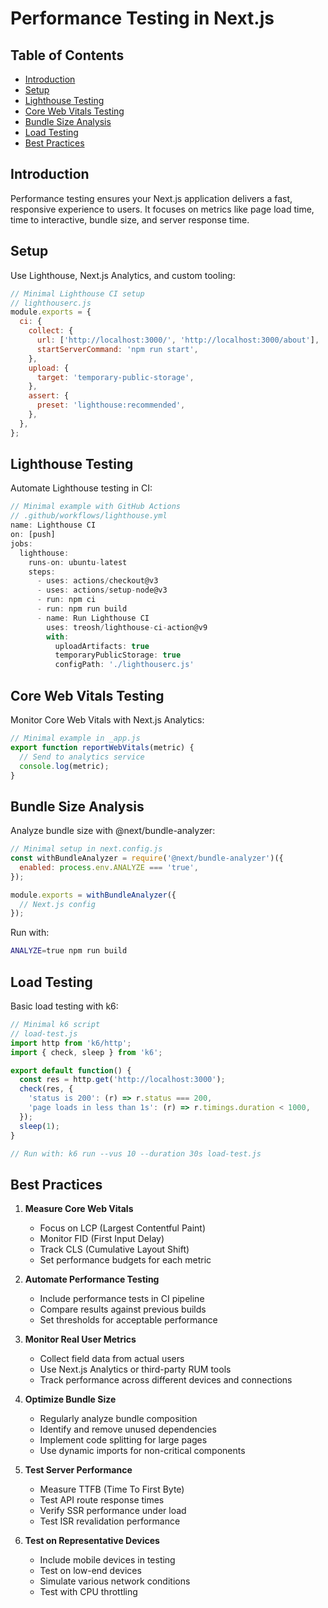 # Performance Testing in Next.js

## Table of Contents
- [Introduction](#introduction)
- [Setup](#setup)
- [Lighthouse Testing](#lighthouse-testing)
- [Core Web Vitals Testing](#core-web-vitals-testing)
- [Bundle Size Analysis](#bundle-size-analysis)
- [Load Testing](#load-testing)
- [Best Practices](#best-practices)

## Introduction

Performance testing ensures your Next.js application delivers a fast, responsive experience to users. It focuses on metrics like page load time, time to interactive, bundle size, and server response time.

## Setup

Use Lighthouse, Next.js Analytics, and custom tooling:

```js
// Minimal Lighthouse CI setup
// lighthouserc.js
module.exports = {
  ci: {
    collect: {
      url: ['http://localhost:3000/', 'http://localhost:3000/about'],
      startServerCommand: 'npm run start',
    },
    upload: {
      target: 'temporary-public-storage',
    },
    assert: {
      preset: 'lighthouse:recommended',
    },
  },
};
```

## Lighthouse Testing

Automate Lighthouse testing in CI:

```js
// Minimal example with GitHub Actions
// .github/workflows/lighthouse.yml
name: Lighthouse CI
on: [push]
jobs:
  lighthouse:
    runs-on: ubuntu-latest
    steps:
      - uses: actions/checkout@v3
      - uses: actions/setup-node@v3
      - run: npm ci
      - run: npm run build
      - name: Run Lighthouse CI
        uses: treosh/lighthouse-ci-action@v9
        with:
          uploadArtifacts: true
          temporaryPublicStorage: true
          configPath: './lighthouserc.js'
```

## Core Web Vitals Testing

Monitor Core Web Vitals with Next.js Analytics:

```jsx
// Minimal example in _app.js
export function reportWebVitals(metric) {
  // Send to analytics service
  console.log(metric);
}
```

## Bundle Size Analysis

Analyze bundle size with @next/bundle-analyzer:

```js
// Minimal setup in next.config.js
const withBundleAnalyzer = require('@next/bundle-analyzer')({
  enabled: process.env.ANALYZE === 'true',
});

module.exports = withBundleAnalyzer({
  // Next.js config
});
```

Run with:

```bash
ANALYZE=true npm run build
```

## Load Testing

Basic load testing with k6:

```js
// Minimal k6 script
// load-test.js
import http from 'k6/http';
import { check, sleep } from 'k6';

export default function() {
  const res = http.get('http://localhost:3000');
  check(res, {
    'status is 200': (r) => r.status === 200,
    'page loads in less than 1s': (r) => r.timings.duration < 1000,
  });
  sleep(1);
}

// Run with: k6 run --vus 10 --duration 30s load-test.js
```

## Best Practices

1. **Measure Core Web Vitals**
   - Focus on LCP (Largest Contentful Paint)
   - Monitor FID (First Input Delay)
   - Track CLS (Cumulative Layout Shift)
   - Set performance budgets for each metric

2. **Automate Performance Testing**
   - Include performance tests in CI pipeline
   - Compare results against previous builds
   - Set thresholds for acceptable performance

3. **Monitor Real User Metrics**
   - Collect field data from actual users
   - Use Next.js Analytics or third-party RUM tools
   - Track performance across different devices and connections

4. **Optimize Bundle Size**
   - Regularly analyze bundle composition
   - Identify and remove unused dependencies
   - Implement code splitting for large pages
   - Use dynamic imports for non-critical components

5. **Test Server Performance**
   - Measure TTFB (Time To First Byte)
   - Test API route response times
   - Verify SSR performance under load
   - Test ISR revalidation performance

6. **Test on Representative Devices**
   - Include mobile devices in testing
   - Test on low-end devices
   - Simulate various network conditions
   - Test with CPU throttling
